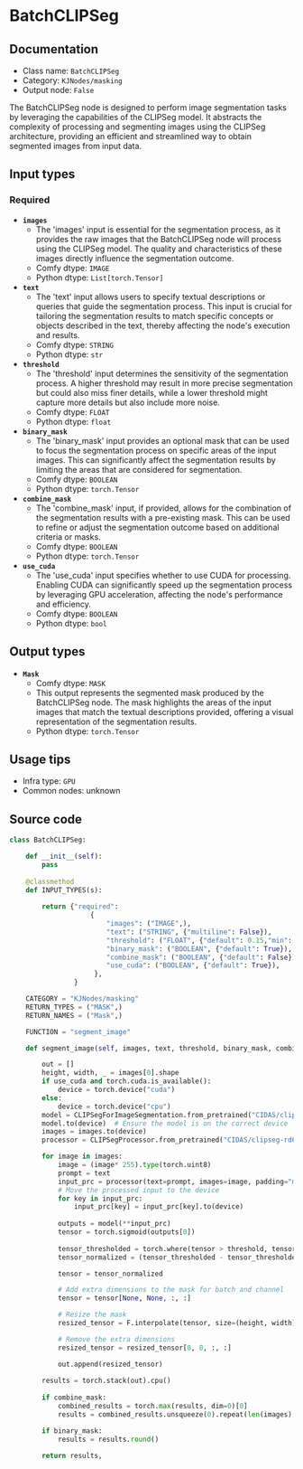 # BatchCLIPSeg
## Documentation
- Class name: `BatchCLIPSeg`
- Category: `KJNodes/masking`
- Output node: `False`

The BatchCLIPSeg node is designed to perform image segmentation tasks by leveraging the capabilities of the CLIPSeg model. It abstracts the complexity of processing and segmenting images using the CLIPSeg architecture, providing an efficient and streamlined way to obtain segmented images from input data.
## Input types
### Required
- **`images`**
    - The 'images' input is essential for the segmentation process, as it provides the raw images that the BatchCLIPSeg node will process using the CLIPSeg model. The quality and characteristics of these images directly influence the segmentation outcome.
    - Comfy dtype: `IMAGE`
    - Python dtype: `List[torch.Tensor]`
- **`text`**
    - The 'text' input allows users to specify textual descriptions or queries that guide the segmentation process. This input is crucial for tailoring the segmentation results to match specific concepts or objects described in the text, thereby affecting the node's execution and results.
    - Comfy dtype: `STRING`
    - Python dtype: `str`
- **`threshold`**
    - The 'threshold' input determines the sensitivity of the segmentation process. A higher threshold may result in more precise segmentation but could also miss finer details, while a lower threshold might capture more details but also include more noise.
    - Comfy dtype: `FLOAT`
    - Python dtype: `float`
- **`binary_mask`**
    - The 'binary_mask' input provides an optional mask that can be used to focus the segmentation process on specific areas of the input images. This can significantly affect the segmentation results by limiting the areas that are considered for segmentation.
    - Comfy dtype: `BOOLEAN`
    - Python dtype: `torch.Tensor`
- **`combine_mask`**
    - The 'combine_mask' input, if provided, allows for the combination of the segmentation results with a pre-existing mask. This can be used to refine or adjust the segmentation outcome based on additional criteria or masks.
    - Comfy dtype: `BOOLEAN`
    - Python dtype: `torch.Tensor`
- **`use_cuda`**
    - The 'use_cuda' input specifies whether to use CUDA for processing. Enabling CUDA can significantly speed up the segmentation process by leveraging GPU acceleration, affecting the node's performance and efficiency.
    - Comfy dtype: `BOOLEAN`
    - Python dtype: `bool`
## Output types
- **`Mask`**
    - Comfy dtype: `MASK`
    - This output represents the segmented mask produced by the BatchCLIPSeg node. The mask highlights the areas of the input images that match the textual descriptions provided, offering a visual representation of the segmentation results.
    - Python dtype: `torch.Tensor`
## Usage tips
- Infra type: `GPU`
- Common nodes: unknown


## Source code
```python
class BatchCLIPSeg:

    def __init__(self):
        pass
    
    @classmethod
    def INPUT_TYPES(s):
       
        return {"required":
                    {
                        "images": ("IMAGE",),
                        "text": ("STRING", {"multiline": False}),
                        "threshold": ("FLOAT", {"default": 0.15,"min": 0.0, "max": 10.0, "step": 0.01}),
                        "binary_mask": ("BOOLEAN", {"default": True}),
                        "combine_mask": ("BOOLEAN", {"default": False}),
                        "use_cuda": ("BOOLEAN", {"default": True}),
                     },
                }

    CATEGORY = "KJNodes/masking"
    RETURN_TYPES = ("MASK",)
    RETURN_NAMES = ("Mask",)

    FUNCTION = "segment_image"

    def segment_image(self, images, text, threshold, binary_mask, combine_mask, use_cuda):        

        out = []
        height, width, _ = images[0].shape
        if use_cuda and torch.cuda.is_available():
            device = torch.device("cuda")
        else:
            device = torch.device("cpu")
        model = CLIPSegForImageSegmentation.from_pretrained("CIDAS/clipseg-rd64-refined")
        model.to(device)  # Ensure the model is on the correct device
        images = images.to(device)
        processor = CLIPSegProcessor.from_pretrained("CIDAS/clipseg-rd64-refined")

        for image in images:
            image = (image* 255).type(torch.uint8)
            prompt = text
            input_prc = processor(text=prompt, images=image, padding="max_length", return_tensors="pt")
            # Move the processed input to the device
            for key in input_prc:
                input_prc[key] = input_prc[key].to(device)
            
            outputs = model(**input_prc)
            tensor = torch.sigmoid(outputs[0])
        
            tensor_thresholded = torch.where(tensor > threshold, tensor, torch.tensor(0, dtype=torch.float))
            tensor_normalized = (tensor_thresholded - tensor_thresholded.min()) / (tensor_thresholded.max() - tensor_thresholded.min())

            tensor = tensor_normalized

            # Add extra dimensions to the mask for batch and channel
            tensor = tensor[None, None, :, :]

            # Resize the mask
            resized_tensor = F.interpolate(tensor, size=(height, width), mode='bilinear', align_corners=False)

            # Remove the extra dimensions
            resized_tensor = resized_tensor[0, 0, :, :]

            out.append(resized_tensor)
          
        results = torch.stack(out).cpu()
        
        if combine_mask:
            combined_results = torch.max(results, dim=0)[0]
            results = combined_results.unsqueeze(0).repeat(len(images),1,1)

        if binary_mask:
            results = results.round()
        
        return results,

```
